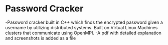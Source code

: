 # Password Cracker
-Password cracker built in C++ which finds the encrypted password given a username by utilizing distributed systems.  Built on Virtual Linux Machines clusters that communicate using OpenMPI.
-A pdf with detailed explanation and screenshots is added as a file

